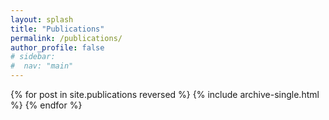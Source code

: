 ```yaml
---
layout: splash
title: "Publications"
permalink: /publications/
author_profile: false
# sidebar:
#  nav: "main"
---
```


{% for post in site.publications reversed %}
  {% include archive-single.html %}
{% endfor %}

